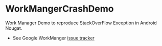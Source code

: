 # WorkMangerCrashDemo
Work Manager Demo to reproduce StackOverFlow Exception in Android Nougat.
* See Google WorkManger [issue tracker](https://issuetracker.google.com/issues/179819263)
